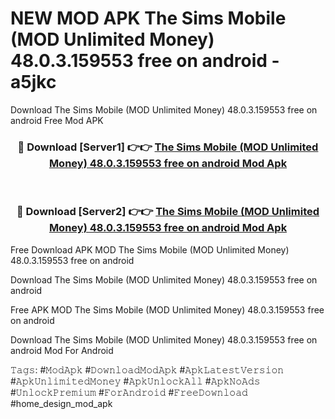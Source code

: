 # NEW MOD APK The Sims Mobile (MOD Unlimited Money) 48.0.3.159553 free on android - a5jkc
Download The Sims Mobile (MOD Unlimited Money) 48.0.3.159553 free on android Free Mod APK

<div align="center">
<h3>🔴 Download [Server1] 👉👉 <a href="https://apk-comot.site?title=The_Sims_Mobile_(MOD_Unlimited_Money)_48.0.3.159553_free_on_android">The Sims Mobile (MOD Unlimited Money) 48.0.3.159553 free on android Mod Apk</a></h3><br>

<h3>🔴 Download [Server2] 👉👉 <a href="https://apk-comot.site?title=The_Sims_Mobile_(MOD_Unlimited_Money)_48.0.3.159553_free_on_android">The Sims Mobile (MOD Unlimited Money) 48.0.3.159553 free on android Mod Apk</a></h3>
</div>


Free Download APK MOD The Sims Mobile (MOD Unlimited Money) 48.0.3.159553 free on android

Download The Sims Mobile (MOD Unlimited Money) 48.0.3.159553 free on android 

Free APK MOD The Sims Mobile (MOD Unlimited Money) 48.0.3.159553 free on android 

Download The Sims Mobile (MOD Unlimited Money) 48.0.3.159553 free on android Mod For Android

𝚃𝚊𝚐𝚜: #𝙼𝚘𝚍𝙰𝚙𝚔 #𝙳𝚘𝚠𝚗𝚕𝚘𝚊𝚍𝙼𝚘𝚍𝙰𝚙𝚔 #𝙰𝚙𝚔𝙻𝚊𝚝𝚎𝚜𝚝𝚅𝚎𝚛𝚜𝚒𝚘𝚗 #𝙰𝚙𝚔𝚄𝚗𝚕𝚒𝚖𝚒𝚝𝚎𝚍𝙼𝚘𝚗𝚎𝚢 #𝙰𝚙𝚔𝚄𝚗𝚕𝚘𝚌𝚔𝙰𝚕𝚕 #𝙰𝚙𝚔𝙽𝚘𝙰𝚍𝚜 #𝚄𝚗𝚕𝚘𝚌𝚔𝙿𝚛𝚎𝚖𝚒𝚞𝚖 #𝙵𝚘𝚛𝙰𝚗𝚍𝚛𝚘𝚒𝚍 #𝙵𝚛𝚎𝚎𝙳𝚘𝚠𝚗𝚕𝚘𝚊𝚍 #home_design_mod_apk
